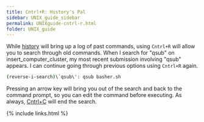 ```yaml
---
title: Cntrl+R: History's Pal
sidebar: UNIX_guide_sidebar
permalink: UNIXguide-cntrl-r.html
folder: UNIX_guide
---
```


While [history](UNIXguide-history.html) will bring up a log of past commands,
using `Cntrl+R` will allow you to search through old commands.
When I search for "qsub" on insert_computer_cluster, my most recent submission
involving "qsub" appears.
I can continue going through previous options using `Cntrl+R` again.
```bash
(reverse-i-search)\`qsub\': qsub basher.sh
```
Pressing an arrow key will bring you out of the search and back to the command
prompt, so you can edit the command before executing.
As always, [Cntrl+C](UNIXguide-cntrl-c.html) will end the search.

{% include links.html %}
